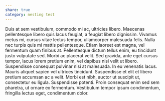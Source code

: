 ```yaml
---
share: true
category: nesting test
---
```


Duis at sem vestibulum, commodo mi ac, ultricies libero. Maecenas pellentesque libero quis lacus feugiat, a feugiat libero dignissim. Vivamus metus mi, cursus vitae lectus tempor, ullamcorper malesuada felis. Nulla nec turpis quis mi mattis pellentesque. Etiam laoreet est magna, vel fermentum quam finibus at. Pellentesque dictum tellus enim, eu tincidunt justo vulputate sed. Morbi ac placerat velit. Sed gravida, ante eget cursus tempor, lacus lorem pretium enim, vel dapibus nisi velit ut libero. Suspendisse consequat pulvinar nisi at malesuada. In eu venenatis lacus. Mauris aliquet sapien vel ultrices tincidunt. Suspendisse et elit et libero pretium accumsan ac a velit. Morbi est nibh, auctor ut suscipit ut, consectetur eu ligula. Suspendisse potenti. Proin consequat enim sed sem pharetra, ut ornare ex fermentum. Vestibulum tempor ipsum condimentum, fringilla lectus eget, condimentum dolor.